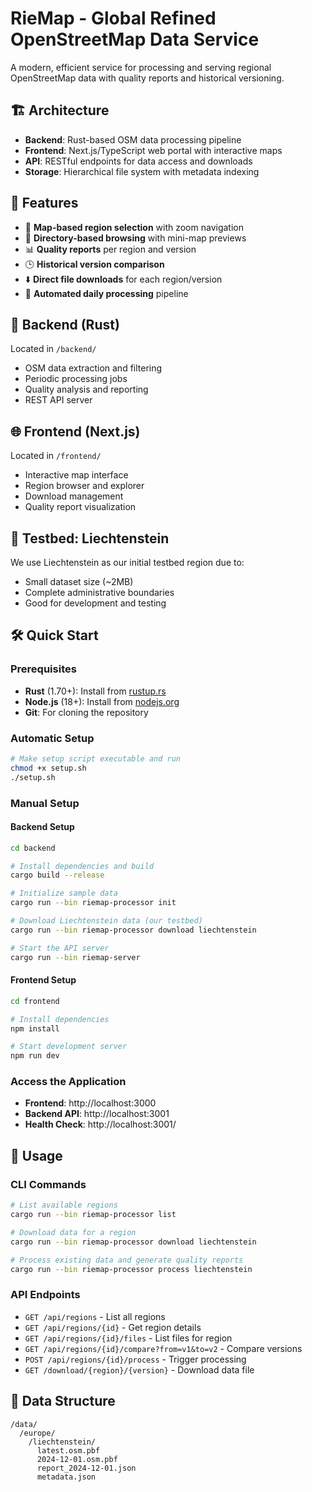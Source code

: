 # RieMap - Global Refined OpenStreetMap Data Service

A modern, efficient service for processing and serving regional OpenStreetMap data with quality reports and historical versioning.

## 🏗️ Architecture

- **Backend**: Rust-based OSM data processing pipeline
- **Frontend**: Next.js/TypeScript web portal with interactive maps
- **API**: RESTful endpoints for data access and downloads
- **Storage**: Hierarchical file system with metadata indexing

## 🚀 Features

- 📍 **Map-based region selection** with zoom navigation
- 📂 **Directory-based browsing** with mini-map previews
- 📊 **Quality reports** per region and version
- 🕒 **Historical version comparison**
- ⬇️ **Direct file downloads** for each region/version
- 🔄 **Automated daily processing** pipeline

## 🦀 Backend (Rust)

Located in `/backend/`
- OSM data extraction and filtering
- Periodic processing jobs
- Quality analysis and reporting
- REST API server

## 🌐 Frontend (Next.js)

Located in `/frontend/`
- Interactive map interface
- Region browser and explorer
- Download management
- Quality report visualization

## 🧪 Testbed: Liechtenstein

We use Liechtenstein as our initial testbed region due to:
- Small dataset size (~2MB)
- Complete administrative boundaries
- Good for development and testing

## 🛠️ Quick Start

### Prerequisites
- **Rust** (1.70+): Install from [rustup.rs](https://rustup.rs/)
- **Node.js** (18+): Install from [nodejs.org](https://nodejs.org/)
- **Git**: For cloning the repository

### Automatic Setup
```bash
# Make setup script executable and run
chmod +x setup.sh
./setup.sh
```

### Manual Setup

#### Backend Setup
```bash
cd backend

# Install dependencies and build
cargo build --release

# Initialize sample data
cargo run --bin riemap-processor init

# Download Liechtenstein data (our testbed)
cargo run --bin riemap-processor download liechtenstein

# Start the API server
cargo run --bin riemap-server
```

#### Frontend Setup
```bash
cd frontend

# Install dependencies
npm install

# Start development server
npm run dev
```

### Access the Application
- **Frontend**: http://localhost:3000
- **Backend API**: http://localhost:3001
- **Health Check**: http://localhost:3001/ 

## 🚀 Usage

### CLI Commands
```bash
# List available regions
cargo run --bin riemap-processor list

# Download data for a region
cargo run --bin riemap-processor download liechtenstein

# Process existing data and generate quality reports
cargo run --bin riemap-processor process liechtenstein
```

### API Endpoints
- `GET /api/regions` - List all regions
- `GET /api/regions/{id}` - Get region details
- `GET /api/regions/{id}/files` - List files for region
- `GET /api/regions/{id}/compare?from=v1&to=v2` - Compare versions
- `POST /api/regions/{id}/process` - Trigger processing
- `GET /download/{region}/{version}` - Download data file

## 📁 Data Structure

```
/data/
  /europe/
    /liechtenstein/
      latest.osm.pbf
      2024-12-01.osm.pbf
      report_2024-12-01.json
      metadata.json
``` 